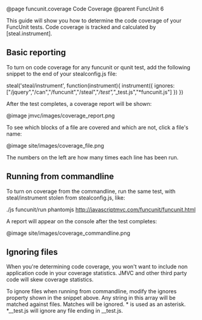 @page funcunit.coverage Code Coverage
@parent FuncUnit 6

This guide will show you how to determine the code coverage of your FuncUnit tests.  Code 
coverage is tracked and calculated by [steal.instrument].

## Basic reporting

To turn on code coverage for any funcunit or qunit test, add the following snippet to the end of your stealconfig.js file:

steal('steal/instrument', function(instrument){
	instrument({
		ignores: ["/jquery","/can","/funcunit","/steal","*/test","*_test.js","*funcunit.js"]
	})
})

After the test completes, a coverage report will be shown:

@image jmvc/images/coverage_report.png

To see which blocks of a file are covered and which are not, click a file's name:

@image site/images/coverage_file.png

The numbers on the left are how many times each line has been run.

## Running from commandline

To turn on coverage from the commandline, run the same test, with steal/instrument stolen from stealconfig.js, like:

./js funcunit/run phantomjs http://javascriptmvc.com/funcunit/funcunit.html

A report will appear on the console after the test completes:

@image site/images/coverage_commandline.png

## Ignoring files

When you're determining code coverage, you won't want to include non application code in your coverage statistics.  JMVC and other 
third party code will skew coverage statistics.

To ignore files when running from commandline, modify the ignores property shown in the snippet above.  Any string in this 
array will be matched against files.  Matches will be ignored.  * is used as an asterisk.  *__test.js will ignore any file ending in 
__test.js.